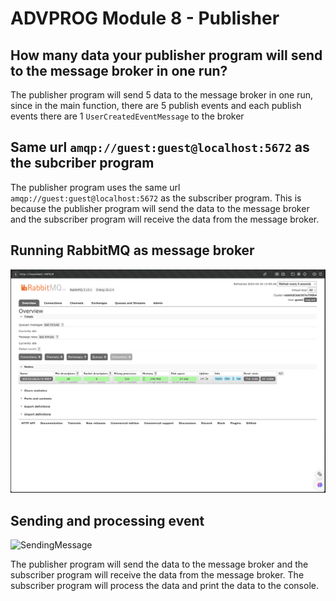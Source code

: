 # ADVPROG Module 8 - Publisher

## How many data your publisher program will send to the message broker in one run? 
The publisher program will send 5 data to the message broker in one run, since in the main function, there are 
5 publish events and each publish events there are 1 `UserCreatedEventMessage` to the broker

## Same url `amqp://guest:guest@localhost:5672` as the subcriber program
The publisher program uses the same url `amqp://guest:guest@localhost:5672` as the subscriber program. This is because the publisher program will send the data to the message broker and the subscriber program will receive the data from the message broker.

## Running RabbitMQ as message broker
![RabbitMQImage](image/rabbitmq.png)

## Sending and processing event
![SendingMessage](image/consolesubscriber.png)

The publisher program will send the data to the message broker and the subscriber program will receive the data from the message broker. The subscriber program will process the data and print the data to the console.